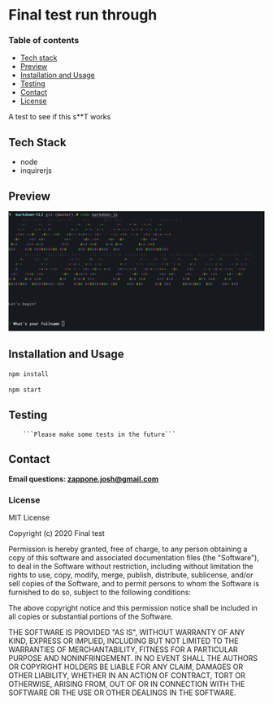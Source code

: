 # Final test run through

### Table of contents

* [Tech stack](#tech-stack)
* [Preview](#preview)
* [Installation and Usage](#installation-and-usage)
* [Testing](#testing)
* [Contact](#contact)
* [License](#license)


A test to see if this s**T works


## Tech Stack
* node
* inquirerjs



## Preview

![screenshot](img/img1.png)




## Installation and Usage

```npm install```

```npm start```

## Testing

        ```Please make some tests in the future```
        
## Contact
**Email questions: [zappone.josh@gmail.com](mailto:zappone.josh@gmail.com)**

### License

MIT License

Copyright (c) 2020 Final test

Permission is hereby granted, free of charge, to any person obtaining a copy
of this software and associated documentation files (the "Software"), to deal
in the Software without restriction, including without limitation the rights
to use, copy, modify, merge, publish, distribute, sublicense, and/or sell
copies of the Software, and to permit persons to whom the Software is
furnished to do so, subject to the following conditions:

The above copyright notice and this permission notice shall be included in all
copies or substantial portions of the Software.

THE SOFTWARE IS PROVIDED "AS IS", WITHOUT WARRANTY OF ANY KIND, EXPRESS OR
IMPLIED, INCLUDING BUT NOT LIMITED TO THE WARRANTIES OF MERCHANTABILITY,
FITNESS FOR A PARTICULAR PURPOSE AND NONINFRINGEMENT. IN NO EVENT SHALL THE
AUTHORS OR COPYRIGHT HOLDERS BE LIABLE FOR ANY CLAIM, DAMAGES OR OTHER
LIABILITY, WHETHER IN AN ACTION OF CONTRACT, TORT OR OTHERWISE, ARISING FROM,
OUT OF OR IN CONNECTION WITH THE SOFTWARE OR THE USE OR OTHER DEALINGS IN THE
SOFTWARE.

